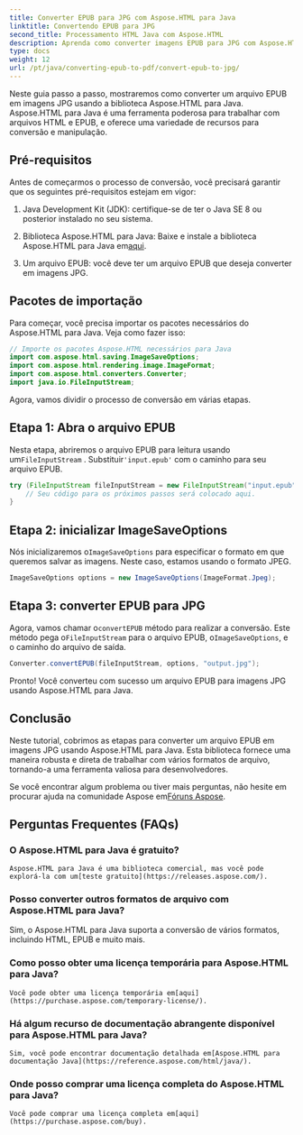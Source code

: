 ```yaml
---
title: Converter EPUB para JPG com Aspose.HTML para Java
linktitle: Convertendo EPUB para JPG
second_title: Processamento HTML Java com Aspose.HTML
description: Aprenda como converter imagens EPUB para JPG com Aspose.HTML para Java. Siga nosso guia passo a passo para uma conversão perfeita.
type: docs
weight: 12
url: /pt/java/converting-epub-to-pdf/convert-epub-to-jpg/
---
```


Neste guia passo a passo, mostraremos como converter um arquivo EPUB em imagens JPG usando a biblioteca Aspose.HTML para Java. Aspose.HTML para Java é uma ferramenta poderosa para trabalhar com arquivos HTML e EPUB, e oferece uma variedade de recursos para conversão e manipulação.

## Pré-requisitos

Antes de começarmos o processo de conversão, você precisará garantir que os seguintes pré-requisitos estejam em vigor:

1. Java Development Kit (JDK): certifique-se de ter o Java SE 8 ou posterior instalado no seu sistema.

2.  Biblioteca Aspose.HTML para Java: Baixe e instale a biblioteca Aspose.HTML para Java em[aqui](https://releases.aspose.com/html/java/).

3. Um arquivo EPUB: você deve ter um arquivo EPUB que deseja converter em imagens JPG.

## Pacotes de importação

Para começar, você precisa importar os pacotes necessários do Aspose.HTML para Java. Veja como fazer isso:

```java
// Importe os pacotes Aspose.HTML necessários para Java
import com.aspose.html.saving.ImageSaveOptions;
import com.aspose.html.rendering.image.ImageFormat;
import com.aspose.html.converters.Converter;
import java.io.FileInputStream;
```

Agora, vamos dividir o processo de conversão em várias etapas.

## Etapa 1: Abra o arquivo EPUB

 Nesta etapa, abriremos o arquivo EPUB para leitura usando um`FileInputStream` . Substituir`'input.epub'` com o caminho para seu arquivo EPUB.

```java
try (FileInputStream fileInputStream = new FileInputStream("input.epub")) {
    // Seu código para os próximos passos será colocado aqui.
}
```

## Etapa 2: inicializar ImageSaveOptions

Nós inicializaremos o`ImageSaveOptions` para especificar o formato em que queremos salvar as imagens. Neste caso, estamos usando o formato JPEG.

```java
ImageSaveOptions options = new ImageSaveOptions(ImageFormat.Jpeg);
```

## Etapa 3: converter EPUB para JPG

 Agora, vamos chamar o`convertEPUB` método para realizar a conversão. Este método pega o`FileInputStream` para o arquivo EPUB, o`ImageSaveOptions`, e o caminho do arquivo de saída.

```java
Converter.convertEPUB(fileInputStream, options, "output.jpg");
```

Pronto! Você converteu com sucesso um arquivo EPUB para imagens JPG usando Aspose.HTML para Java.

## Conclusão

Neste tutorial, cobrimos as etapas para converter um arquivo EPUB em imagens JPG usando Aspose.HTML para Java. Esta biblioteca fornece uma maneira robusta e direta de trabalhar com vários formatos de arquivo, tornando-a uma ferramenta valiosa para desenvolvedores.

 Se você encontrar algum problema ou tiver mais perguntas, não hesite em procurar ajuda na comunidade Aspose em[Fóruns Aspose](https://forum.aspose.com/).

## Perguntas Frequentes (FAQs)

### O Aspose.HTML para Java é gratuito?
    Aspose.HTML para Java é uma biblioteca comercial, mas você pode explorá-la com um[teste gratuito](https://releases.aspose.com/).

### Posso converter outros formatos de arquivo com Aspose.HTML para Java?
   Sim, o Aspose.HTML para Java suporta a conversão de vários formatos, incluindo HTML, EPUB e muito mais.

### Como posso obter uma licença temporária para Aspose.HTML para Java?
    Você pode obter uma licença temporária em[aqui](https://purchase.aspose.com/temporary-license/).

### Há algum recurso de documentação abrangente disponível para Aspose.HTML para Java?
    Sim, você pode encontrar documentação detalhada em[Aspose.HTML para documentação Java](https://reference.aspose.com/html/java/).

### Onde posso comprar uma licença completa do Aspose.HTML para Java?
    Você pode comprar uma licença completa em[aqui](https://purchase.aspose.com/buy).

